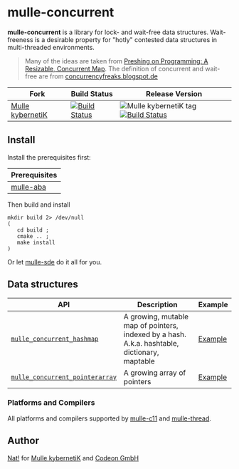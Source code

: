 # mulle-concurrent

**mulle-concurrent** is a library for lock- and wait-free data structures.
Wait-freeness is a desirable property for "hotly" contested data structures
in multi-threaded environments.

> Many of the ideas are taken from [Preshing on Programming: A Resizable, Concurrent Map](http://preshing.com/20160222/a-resizable-concurrent-map/).
> The definition of concurrent and wait-free are from [concurrencyfreaks.blogspot.de](http://concurrencyfreaks.blogspot.de/2013/05/lock-free-and-wait-free-definition-and.html)


Fork      |  Build Status | Release Version
----------|---------------|-----------------------------------
[Mulle kybernetiK](//github.com/mulle-c/mulle-concurrent) | [![Build Status](https://travis-ci.org/mulle-c/mulle-concurrent.svg?branch=release)](https://travis-ci.org/mulle-c/mulle-concurrent) | ![Mulle kybernetiK tag](https://img.shields.io/github/tag/mulle-c/mulle-concurrent.svg) [![Build Status](https://travis-ci.org/mulle-c/mulle-concurrent.svg?branch=release)](https://travis-ci.org/mulle-c/mulle-concurrent)


## Install

Install the prerequisites first:

| Prerequisites                               |
|---------------------------------------------|
| [mulle-aba](//github.com/mulle-c/mulle-aba) |

Then build and install

```
mkdir build 2> /dev/null
(
   cd build ;
   cmake .. ;
   make install
)
```

Or let [mulle-sde](//github.com/mulle-sde) do it all for you.


## Data structures

API                                                   | Description    | Example
------------------------------------------------------|----------------|---------
[`mulle_concurrent_hashmap`](dox/API_POINTERARRAY.md) | A growing, mutable map of pointers, indexed by a hash. A.k.a. hashtable, dictionary, maptable | [Example](tests/hashmap/example.c)
[`mulle_concurrent_pointerarray`](dox/API_HASHMAP.md) | A growing array of pointers                                                               | [Example](tests/array/example.c)


### Platforms and Compilers

All platforms and compilers supported by
[mulle-c11](//github.com/mulle-c/mulle-c11) and
[mulle-thread](//github.com/mulle-c/mulle-thread).


## Author

[Nat!](//www.mulle-kybernetik.com/weblog) for
[Mulle kybernetiK](//www.mulle-kybernetik.com) and
[Codeon GmbH](//www.codeon.de)
